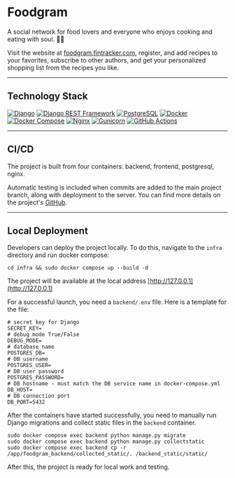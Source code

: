 # Foodgram

A social network for food lovers and everyone who enjoys cooking and eating with soul. 🧑‍🍳

Visit the website at [foodgram.fintracker.com](https://foodgram.fintracker.com), register, and add recipes to your favorites, subscribe to other authors, and get your personalized shopping list from the recipes you like.

-----

## Technology Stack

[![Django](https://img.shields.io/badge/-Django-092E20?style=flat&logo=django&logoColor=white)](https://www.djangoproject.com/)
[![Django REST Framework](https://img.shields.io/badge/-Django%20REST%20Framework-092E20?style=flat&logo=django&logoColor=white)](https://www.django-rest-framework.org/)
[![PostgreSQL](https://img.shields.io/badge/-PostgreSQL-336791?style=flat&logo=postgresql&logoColor=white)](https://www.postgresql.org/)
[![Docker](https://img.shields.io/badge/-Docker-2496ED?style=flat&logo=docker&logoColor=white)](https://www.docker.com/)
[![Docker Compose](https://img.shields.io/badge/-Docker--compose-2496ED?style=flat&logo=docker&logoColor=white)](https://docs.docker.com/compose/)
[![Nginx](https://img.shields.io/badge/-Nginx-009639?style=flat&logo=nginx&logoColor=white)](https://www.nginx.com/)
[![Gunicorn](https://img.shields.io/badge/-Gunicorn-499848?style=flat&logo=gunicorn&logoColor=white)](https://gunicorn.org/)
[![GitHub Actions](https://img.shields.io/badge/-GitHub%20Actions-2088FF?style=flat&logo=githubactions&logoColor=white)](https://github.com/features/actions)

-----

## CI/CD

The project is built from four containers:
backend, frontend, postgresql, nginx.

Automatic testing is included when commits are added to the main project branch, along with deployment to the server. You can find more details on the project's [GitHub](https://github.com/wabisabicode/foodgram).

-----

## Local Deployment

Developers can deploy the project locally. To do this, navigate to the `infra` directory and run docker compose:

```
cd infra && sudo docker compose up --build -d
```

The project will be available at the local address [http://127.0.0.1](http://127.0.0.1)

For a successful launch, you need a `backend/.env` file. Here is a template for the file:

```
# secret key for Django
SECRET_KEY=
# debug mode True/False
DEBUG_MODE=
# database name
POSTGRES_DB=
# DB username
POSTGRES_USER=
# DB user password
POSTGRES_PASSWORD=
# DB hostname - must match the DB service name in docker-compose.yml
DB_HOST=
# DB connection port
DB_PORT=5432
```

After the containers have started successfully, you need to manually run Django migrations and collect static files in the `backend` container.

```
sudo docker compose exec backend python manage.py migrate
sudo docker compose exec backend python manage.py collectstatic
sudo docker compose exec backend cp -r /app/foodgram_backend/collected_static/. /backend_static/static/
```

After this, the project is ready for local work and testing.
